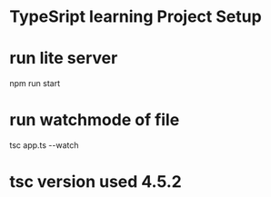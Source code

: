 # TypeSript learning Project Setup

# run lite server
npm run start

# run watchmode of file
tsc app.ts --watch


# tsc version used 4.5.2
